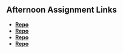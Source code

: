 ## Afternoon Assignment Links

* **[Repo](https://github.com/vince-gali/Cool_site)**
* **[Repo](https://github.com/vince-gali/clone_site)**
* **[Repo](https://github.com/vince-gali/partner_clone)**
* **[Repo](https://github.com/vince-gali/about_me)**

